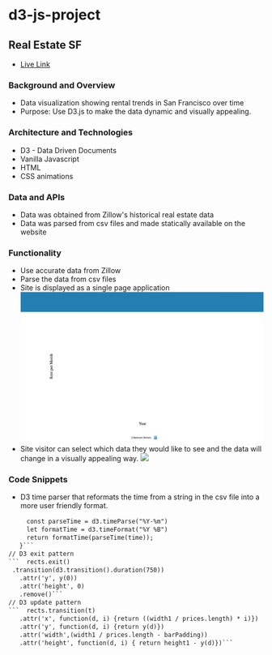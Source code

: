 # d3-js-project
## Real Estate SF
* [Live Link](https://tedwildenradt.github.io/d3-js-project/)
### Background and Overview
   * Data visualization showing rental trends in San Francisco over time   
   * Purpose: Use D3.js to make the data dynamic and visually appealing.
### Architecture and Technologies
   * D3 - Data Driven Documents
   * Vanilla Javascript
   * HTML
   * CSS animations
### Data and APIs
   * Data was obtained from Zillow's historical real estate data
   * Data was parsed from csv files and made statically available on the website
### Functionality
   * Use accurate data from Zillow 
   * Parse the data from csv files
   * Site is displayed as a single page application
     ![](./d3_1.gif)
   * Site visitor can select which data they would like to see and the data will change in a visually appealing way.
    ![](./d3_2.gif)
### Code Snippets
   * D3 time parser that reformats the time from a string in the csv file into a more user friendly format.
   ```const timeFormatter = function(time) {
        const parseTime = d3.timeParse("%Y-%m")
        let formatTime = d3.timeFormat("%Y %B")
        return formatTime(parseTime(time));
      }```
   // D3 exit pattern
   ```  rects.exit()
    .transition(d3.transition().duration(750))
      .attr('y', y(0))
      .attr('height', 0)
      .remove()```
   // D3 update pattern 
   ```  rects.transition(t) 
      .attr('x', function(d, i) {return ((width1 / prices.length) * i)})
      .attr('y', function(d, i) {return y(d)})
      .attr('width',(width1 / prices.length - barPadding))
      .attr('height', function(d, i) { return height1 - y(d)})```